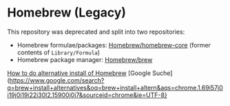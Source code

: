 # Homebrew (Legacy)

This repository was deprecated and split into two repositories:

- Homebrew formulae/packages: [Homebrew/homebrew-core](https://github.com/Homebrew/homebrew-core) (former contents of `Library/Formula`)
- Homebrew package manager: [Homebrew/brew](https://github.com/Homebrew/brew)



[How to do alternative install of Homebrew](https://stackoverflow.com/questions/25238599/how-to-do-alternative-install-of-homebrew)
[Google Suche](https://www.google.com/search?q=brew+install+alternatives&oq=brew+install+altern&aqs=chrome.1.69i57j0i19j0i19i22i30l2.15900j0j7&sourceid=chrome&ie=UTF-8}
